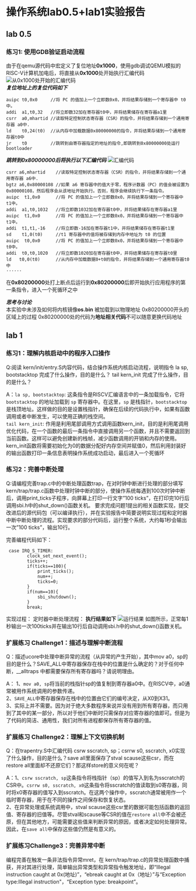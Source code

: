 ﻿#  操作系统lab0.5+lab1实验报告
##  lab 0.5
###  练习1: 使用GDB验证启动流程
由于在qemu源代码中宏定义了复位地址**0x1000**，使用gdb调试QEMU模拟的RISC-V计算机加电后，将直接从**0x1000**处开始执行汇编代码
![从0x1000处开始的汇编代码](/graph/1.png)
<br>
***复位地址上的复位代码如下***
<br>
```
auipc t0,0x0     //将 PC 的值加上一个立即数0x0，并将结果存储到一个寄存器中 t0中。
addi  a1,t0,32   //将立即数32加在寄存器t0中，并将结果储存在寄存器a1里
csrr  a0,mhartid //读取特定控制状态寄存器（CSR）的指令，并将结果存储到一个通用寄存器 a0中.
ld    t0,24(t0)  //从内存中加载数据0x80000000的指令，并将结果存储到一个通用寄存器t0中
jr    t0         //跳转到由寄存器指定的地址的指令,即跳转到0x80000000处运行bootloader
```
***跳转到0x80000000后将执行以下汇编代码***
![汇编代码](/graph/2.png)
<br>
```
csrr a6,mhartid    //读取特定控制状态寄存器（CSR）的指令，并将结果存储到一个通用寄存器 a6中.
bgtz a6,0x80000108 //如果 a6 寄存器中的值大于零，程序计数器（PC）的值会被设置为 0x80000108，然后程序会从该地址开始执行。否则，程序会继续执行下一条指令。
auipc  t1,0x0      //将 PC 的值加上一个立即数0x0，并将结果存储到一个寄存器中 t1中。
addi  a1,t0,1032   //将立即数1032加在寄存器t0中，并将结果储存在寄存器a1里
auipc  t1,0x0      //将 PC 的值加上一个立即数0x0，并将结果存储到一个寄存器中 t1中。
addi  t1,t1,-16    //将立即数-16加在寄存器t1中，并将结果储存在寄存器t1里
sd    t1,0(t0)     //t1 寄存器中的值将被存储到内存中地址为 t0 的位置
auipc  t0,0x0      //将 PC 的值加上一个立即数0x0，并将结果存储到一个寄存器中 t0中。
addi  t0,t0,1020   //将立即数1020加在寄存器t0中，并将结果储存在寄存器t0里
ld   t0,0(t0)      //从内存中加载数据0+t0的指令，并将结果存储到一个通用寄存器t0中
······
```
在**0x80200000**处打上断点后运行到**0x80200000**后即开始执行应用程序的第一条指令，进入一个死循环之中

***思考与讨论***
<br>
本实验中未涉及如何将内核镜像**os.bin** 被加载到以物理地址 0x80200000开头的区域上的过程
0x80200000处的代码为**地址相关代码**不可以随意更换代码地址


##  lab 1
### 练习1：理解内核启动中的程序入口操作
Q:阅读 kern/init/entry.S内容代码，结合操作系统内核启动流程，说明指令 la sp, bootstacktop 完成了什么操作，目的是什么？ tail kern_init 完成了什么操作，目的是什么？

A：`la sp, bootstacktop`: 这条指令是RISCV汇编语言中的一条加载指令，它将 `bootstacktop` 的地址加载到 `sp` 寄存器中。在这里，`sp` 是栈指针，`bootstacktop` 是栈顶地址。这样做的目的是设置栈指针，确保在后续的代码执行中，如果有函数调用或者中断发生，可以使用正确的栈空间。
<br>
`tail kern_init`: 作用是利用尾部调用方式调用函数kern_init，目的是利用尾调用优化代码，在一个函数的最后一条指令中直接调用另一个函数，并且不需要返回到当前函数。这样可以避免创建新的栈帧，减少函数调用的开销和内存的使用。kern_init函数将需要初始化为0的数据分配好内存空间并赋值0，然后利用封装好的输出函数打印一条信息表明操作系统成功启动，最后进入一个死循环

###  练习2：完善中断处理
Q:请编程完善trap.c中的中断处理函数trap，在对时钟中断进行处理的部分填写kern/trap/trap.c函数中处理时钟中断的部分，使操作系统每遇到100次时钟中断后，调用print_ticks子程序，向屏幕上打印一行文字”100 ticks”，在打印完10行后调用sbi.h中的shut_down()函数关机。
要求完成问题1提出的相关函数实现，提交改进后的源代码包（可以编译执行），并在实验报告中简要说明实现过程和定时器中断中断处理的流程。实现要求的部分代码后，运行整个系统，大约每1秒会输出一次”100 ticks”，输出10行。

完善编程代码如下：
```
 case IRQ_S_TIMER:
        clock_set_next_event();
	    ticks++;
	    if(ticks==100){
		    print_ticks();
		    num++;
		    ticks=0;
		}
	    if(num==10){
		    sbi_shutdown();
		}
        break;
```
实现过程：
定时器中断处理流程：
**执行结果如下**
![运行结果](/graph/3.png)
如图所示，正常每1秒输出一次100ticks并在输出10行后自动调用sbi.h中的shut_down()函数关机。
### 扩展练习 Challenge1：描述与理解中断流程
Q：描述ucore中处理中断异常的流程（从异常的产生开始），其中mov a0，sp的目的是什么？SAVE_ALL中寄存器保存在栈中的位置是什么确定的？对于任何中断，__alltraps 中都需要保存所有寄存器吗？请说明理由。

A：	1、`mov a0, sp`将当前的栈指针sp的值复制到寄存器a0中。在RISCV中，a0通常被用作系统调用的参数传递。
<br>
2、`SAVE_ALL`中寄存器保存在栈中的位置由它们的编号决定，从X0到X31。
<br>
3、实际上并不需要。因为对于绝大多数程序来说并没有用到所有寄存器，而只用到了其中的某一部分，所以对于他们中断时只需保存对应寄存器的值即可。但是为了代码的简洁、通用性，我们对所有进程都保存所有寄存器的值。
		
###  扩展练习 Challenge2：理解上下文切换机制
Q：在trapentry.S中汇编代码 csrw sscratch, sp；csrrw s0, sscratch, x0实现了什么操作，目的是什么？save all里面保存了stval scause这些csr，而在restore all里面却不还原它们？那这样store的意义何在呢？

A：1、`csrw sscratch, sp`这条指令将栈指针（sp）的值写入到名为sscratch的CSR中。`csrrw s0, sscratch, x0`这条指令将sscratch的值读取到s0寄存器，同时将x0寄存器的值写入到sscratch。在这两个操作中，sscratch通常被用作一个临时寄存器，用于在不同的操作之间保存和恢复状态。
<br>
2、在异常处理或系统调用中，stval scause这些csr里的数据可能包括函数的返回值、寄存器的旧值等。尽管stval和scause等CSR的值在`restore all`中不会被还原，但在其他地方，可能需要这些值来判断异常的原因，或者决定如何处理异常。因此，在`save all`中保存这些值仍然是有意义的。

### 扩展练习Challenge3：完善异常中断
编程完善在触发一条非法指令异常mret，在 kern/trap/trap.c的异常处理函数中捕获，并对其进行处理，简单输出异常类型和异常指令触发地址，即“Illegal instruction caught at 0x(地址)”，“ebreak caught at 0x（地址）”与“Exception type:Illegal instruction"，“Exception type: breakpoint”。
